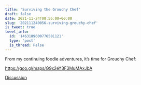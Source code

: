 ```yaml
---
title: 'Surviving the Grouchy Chef'
draft: false
date: 2021-11-24T00:56:00+00:00
slug: '202111240056-surviving-grouchy-chef'
is_tweet: true
tweet_info:
  id: '1463189600776581121'
  type: 'post'
  is_thread: False
---
```




From my continuing foodie adventures, it’s time for Grouchy Chef:

<https://goo.gl/maps/G9x2eY3F3MuMAxJbA>

[Discussion](https://x.com/sytelus/status/1463189600776581121)

